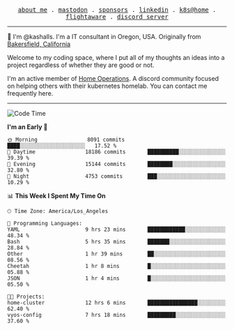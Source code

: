 <p align="center">
  <samp>
    <a href="https://jordanjones.org/">about me</a> .
    <a rel="me" href="https://mastodon.social/@kashall">mastodon</a> .
    <a href="https://github.com/sponsors/kashalls">sponsors</a> .
    <a href="https://linkedin.com/in/jordpjones">linkedin</a> .
    <a href="https://github.com/kashalls/home-cluster">k8s@home</a> .
    <a href="https://flightaware.com/adsb/stats/user/kashalls">flightaware</a> .
    <a href="https://discord.gg/V2WrCfqba9">discord server</a>
  </samp>
</p>

----------------------------------------------------------------

:wave: I'm @kashalls. I'm a IT consultant in Oregon, USA. Originally from [Bakersfield, California](https://maps.app.goo.gl/QQMtywTWghpXB6Tu6)

Welcome to my coding space, where I put all of my thoughts an ideas into a project regardless of whether they are good or not.

I'm an active member of [Home Operations](https://discord.gg/home-operations). A discord community focused on helping others with their kubernetes homelab. You can contact me frequently here.

----------------------------------------------------------------
<!--START_SECTION:waka-->
![Code Time](http://img.shields.io/badge/Code%20Time-1%2C894%20hrs%2030%20mins-blue)

**I'm an Early 🐤** 

```text
🌞 Morning                8091 commits        ████░░░░░░░░░░░░░░░░░░░░░   17.52 % 
🌆 Daytime                18186 commits       ██████████░░░░░░░░░░░░░░░   39.39 % 
🌃 Evening                15144 commits       ████████░░░░░░░░░░░░░░░░░   32.80 % 
🌙 Night                  4753 commits        ███░░░░░░░░░░░░░░░░░░░░░░   10.29 % 
```


📊 **This Week I Spent My Time On** 

```text
🕑︎ Time Zone: America/Los_Angeles

💬 Programming Languages: 
YAML                     9 hrs 23 mins       ████████████░░░░░░░░░░░░░   48.34 % 
Bash                     5 hrs 35 mins       ███████░░░░░░░░░░░░░░░░░░   28.84 % 
Other                    1 hr 39 mins        ██░░░░░░░░░░░░░░░░░░░░░░░   08.56 % 
Cheetah                  1 hr 8 mins         █░░░░░░░░░░░░░░░░░░░░░░░░   05.88 % 
JSON                     1 hr 4 mins         █░░░░░░░░░░░░░░░░░░░░░░░░   05.50 % 

🐱‍💻 Projects: 
home-cluster             12 hrs 6 mins       ████████████████░░░░░░░░░   62.40 % 
vyos-config              7 hrs 18 mins       █████████░░░░░░░░░░░░░░░░   37.60 % 
```


<!--END_SECTION:waka-->